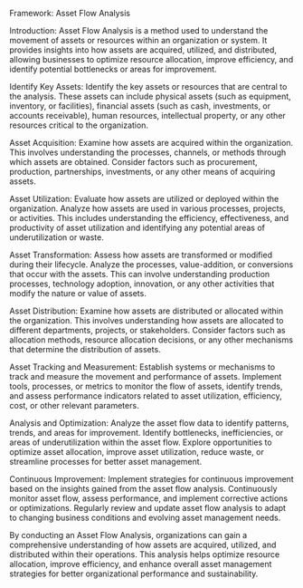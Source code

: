 Framework: Asset Flow Analysis

Introduction:
Asset Flow Analysis is a method used to understand the movement of assets or resources within an organization or system. It provides insights into how assets are acquired, utilized, and distributed, allowing businesses to optimize resource allocation, improve efficiency, and identify potential bottlenecks or areas for improvement.

Identify Key Assets:
Identify the key assets or resources that are central to the analysis. These assets can include physical assets (such as equipment, inventory, or facilities), financial assets (such as cash, investments, or accounts receivable), human resources, intellectual property, or any other resources critical to the organization.

Asset Acquisition:
Examine how assets are acquired within the organization. This involves understanding the processes, channels, or methods through which assets are obtained. Consider factors such as procurement, production, partnerships, investments, or any other means of acquiring assets.

Asset Utilization:
Evaluate how assets are utilized or deployed within the organization. Analyze how assets are used in various processes, projects, or activities. This includes understanding the efficiency, effectiveness, and productivity of asset utilization and identifying any potential areas of underutilization or waste.

Asset Transformation:
Assess how assets are transformed or modified during their lifecycle. Analyze the processes, value-addition, or conversions that occur with the assets. This can involve understanding production processes, technology adoption, innovation, or any other activities that modify the nature or value of assets.

Asset Distribution:
Examine how assets are distributed or allocated within the organization. This involves understanding how assets are allocated to different departments, projects, or stakeholders. Consider factors such as allocation methods, resource allocation decisions, or any other mechanisms that determine the distribution of assets.

Asset Tracking and Measurement:
Establish systems or mechanisms to track and measure the movement and performance of assets. Implement tools, processes, or metrics to monitor the flow of assets, identify trends, and assess performance indicators related to asset utilization, efficiency, cost, or other relevant parameters.

Analysis and Optimization:
Analyze the asset flow data to identify patterns, trends, and areas for improvement. Identify bottlenecks, inefficiencies, or areas of underutilization within the asset flow. Explore opportunities to optimize asset allocation, improve asset utilization, reduce waste, or streamline processes for better asset management.

Continuous Improvement:
Implement strategies for continuous improvement based on the insights gained from the asset flow analysis. Continuously monitor asset flow, assess performance, and implement corrective actions or optimizations. Regularly review and update asset flow analysis to adapt to changing business conditions and evolving asset management needs.

By conducting an Asset Flow Analysis, organizations can gain a comprehensive understanding of how assets are acquired, utilized, and distributed within their operations. This analysis helps optimize resource allocation, improve efficiency, and enhance overall asset management strategies for better organizational performance and sustainability.
